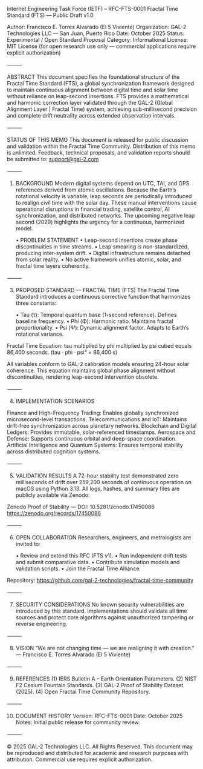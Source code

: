 Internet Engineering Task Force (IETF) – RFC-FTS-0001
Fractal Time Standard (FTS) — Public Draft v1.0

Author: Francisco E. Torres Alvarado (El 5 Viviente)
Organization: GAL-2 Technologies LLC — San Juan, Puerto Rico
Date: October 2025
Status: Experimental / Open Standard Proposal
Category: Informational
License: MIT License (for open research use only — commercial applications require explicit authorization)

⸻

ABSTRACT
This document specifies the foundational structure of the Fractal Time Standard (FTS), a global synchronization framework designed to maintain continuous alignment between digital time and solar time without reliance on leap-second insertions.
FTS provides a mathematical and harmonic correction layer validated through the GAL-2 (Global Alignment Layer | Fractal Time) system, achieving sub-millisecond precision and complete drift neutrality across extended observation intervals.

⸻

STATUS OF THIS MEMO
This document is released for public discussion and validation within the Fractal Time Community.
Distribution of this memo is unlimited.
Feedback, technical proposals, and validation reports should be submitted to: support@gal-2.com

⸻

1.	BACKGROUND
Modern digital systems depend on UTC, TAI, and GPS references derived from atomic oscillations. Because the Earth’s rotational velocity is variable, leap seconds are periodically introduced to realign civil time with the solar day.
These manual interventions cause operational disruptions in financial trading, satellite control, AI synchronization, and distributed networks.
The upcoming negative leap second (2029) highlights the urgency for a continuous, harmonized model.


    •  PROBLEM STATEMENT
    •  Leap-second insertions create phase discontinuities in time streams.
    •  Leap smearing is non-standardized, producing inter-system drift.
    •  Digital infrastructure remains detached from solar reality.
    •  No active framework unifies atomic, solar, and fractal time layers coherently.

⸻

3.	PROPOSED STANDARD — FRACTAL TIME (FTS)
The Fractal Time Standard introduces a continuous corrective function that harmonizes three constants:

	•	Tau (τ): Temporal quantum base (1-second reference). Defines baseline frequency.
	•	Phi (Φ): Harmonic ratio. Maintains fractal proportionality.
	•	Psi (Ψ): Dynamic alignment factor. Adapts to Earth’s rotational variance.

Fractal Time Equation:
tau multiplied by phi multiplied by psi cubed equals 86,400 seconds.
(tau · phi · psi³ = 86,400 s)

All variables conform to GAL-2 calibration models ensuring 24-hour solar coherence.
This equation maintains global phase alignment without discontinuities, rendering leap-second intervention obsolete.

⸻

4.	IMPLEMENTATION SCENARIOS

Finance and High-Frequency Trading: Enables globally synchronized microsecond-level transactions.
Telecommunications and IoT: Maintains drift-free synchronization across planetary networks.
Blockchain and Digital Ledgers: Provides immutable, solar-referenced timestamps.
Aerospace and Defense: Supports continuous orbital and deep-space coordination.
Artificial Intelligence and Quantum Systems: Ensures temporal stability across distributed cognition systems.

⸻

5.	VALIDATION RESULTS
A 72-hour stability test demonstrated zero milliseconds of drift over 259,200 seconds of continuous operation on macOS using Python 3.13.
All logs, hashes, and summary files are publicly available via Zenodo:

Zenodo Proof of Stability — DOI: 10.5281/zenodo.17450086
https://zenodo.org/records/17450086

⸻

6.	OPEN COLLABORATION
Researchers, engineers, and metrologists are invited to:

	•	Review and extend this RFC (FTS v1).
	•	Run independent drift tests and submit comparative data.
	•	Contribute simulation models and validation scripts.
	•	Join the Fractal Time Alliance.

Repository: https://github.com/gal-2-technologies/fractal-time-community

⸻

7.	SECURITY CONSIDERATIONS
No known security vulnerabilities are introduced by this standard.
Implementations should validate all time sources and protect core algorithms against unauthorized tampering or reverse engineering.

⸻

8.	VISION
“We are not changing time — we are realigning it with creation.”
— Francisco E. Torres Alvarado (El 5 Viviente)

⸻

9.	REFERENCES
(1) IERS Bulletin A – Earth Orientation Parameters.
(2) NIST F2 Cesium Fountain Standards.
(3) GAL-2 Proof of Stability Dataset (2025).
(4) Open Fractal Time Community Repository.

⸻

10.	DOCUMENT HISTORY
Version: RFC-FTS-0001
Date: October 2025
Notes: Initial public release for community review.

⸻

© 2025 GAL-2 Technologies LLC. All Rights Reserved.
This document may be reproduced and distributed for academic and research purposes with attribution.
Commercial use requires explicit authorization.

